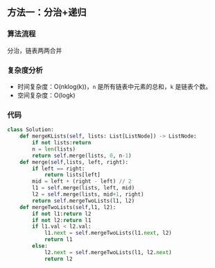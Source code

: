 ## 方法一：分治+递归

### 算法流程

分治，链表两两合并

### 复杂度分析

* 时间复杂度：O(nklog(k))，`n` 是所有链表中元素的总和，`k` 是链表个数。
* 空间复杂度：O(logk)

### 代码

``` python
class Solution:
    def mergeKLists(self, lists: List[ListNode]) -> ListNode: 
        if not lists:return 
        n = len(lists)
        return self.merge(lists, 0, n-1)
    def merge(self,lists, left, right):
        if left == right:
            return lists[left]
        mid = left + (right - left) // 2
        l1 = self.merge(lists, left, mid)
        l2 = self.merge(lists, mid+1, right)
        return self.mergeTwoLists(l1, l2)
    def mergeTwoLists(self,l1, l2):
        if not l1:return l2
        if not l2:return l1
        if l1.val < l2.val:
            l1.next = self.mergeTwoLists(l1.next, l2)
            return l1
        else:
            l2.next = self.mergeTwoLists(l1, l2.next)
            return l2
```

